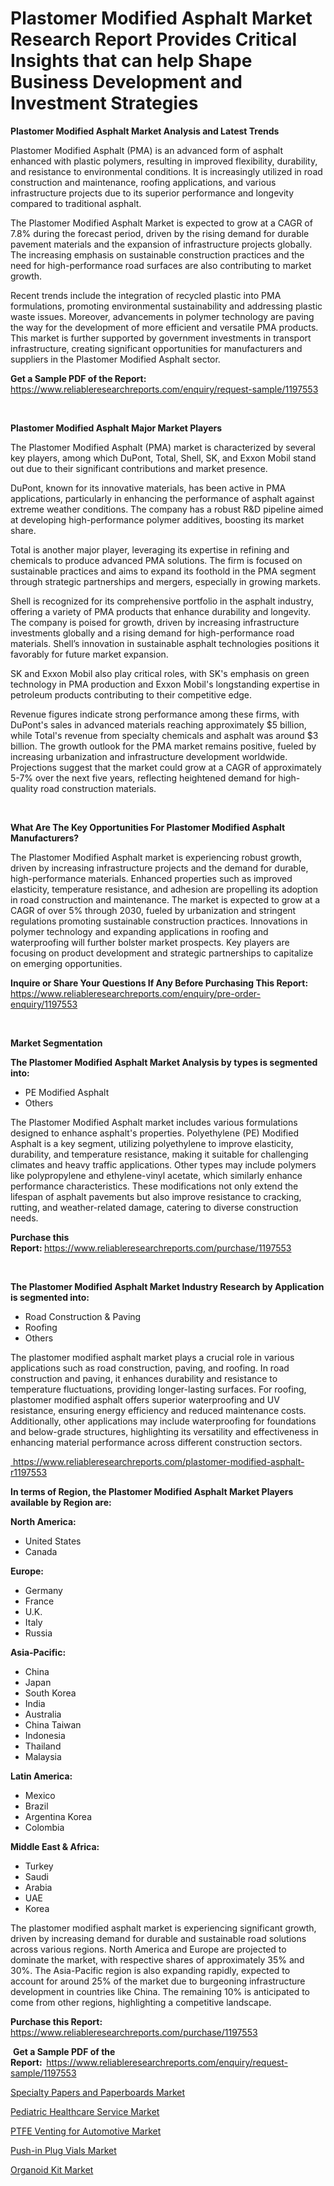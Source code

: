 <p><h1>Plastomer Modified Asphalt Market Research Report Provides Critical Insights that can help Shape Business Development and Investment Strategies</h1></p><p><strong>Plastomer Modified Asphalt Market Analysis and Latest Trends</strong></p>
<p><p>Plastomer Modified Asphalt (PMA) is an advanced form of asphalt enhanced with plastic polymers, resulting in improved flexibility, durability, and resistance to environmental conditions. It is increasingly utilized in road construction and maintenance, roofing applications, and various infrastructure projects due to its superior performance and longevity compared to traditional asphalt.</p><p>The Plastomer Modified Asphalt Market is expected to grow at a CAGR of 7.8% during the forecast period, driven by the rising demand for durable pavement materials and the expansion of infrastructure projects globally. The increasing emphasis on sustainable construction practices and the need for high-performance road surfaces are also contributing to market growth. </p><p>Recent trends include the integration of recycled plastic into PMA formulations, promoting environmental sustainability and addressing plastic waste issues. Moreover, advancements in polymer technology are paving the way for the development of more efficient and versatile PMA products. This market is further supported by government investments in transport infrastructure, creating significant opportunities for manufacturers and suppliers in the Plastomer Modified Asphalt sector.</p></p>
<p><strong>Get a Sample PDF of the Report:&nbsp;</strong> <a href="https://www.reliableresearchreports.com/enquiry/request-sample/1197553?utm_campaign=12&utm_medium=2&utm_source=Github&utm_content=ia&utm_term=03022025&utm_id=plastomer-modified-asphalt">https://www.reliableresearchreports.com/enquiry/request-sample/1197553</a></p>
<p>&nbsp;</p>
<p><strong>Plastomer Modified Asphalt Major Market Players</strong></p>
<p><p>The Plastomer Modified Asphalt (PMA) market is characterized by several key players, among which DuPont, Total, Shell, SK, and Exxon Mobil stand out due to their significant contributions and market presence.</p><p>DuPont, known for its innovative materials, has been active in PMA applications, particularly in enhancing the performance of asphalt against extreme weather conditions. The company has a robust R&D pipeline aimed at developing high-performance polymer additives, boosting its market share.</p><p>Total is another major player, leveraging its expertise in refining and chemicals to produce advanced PMA solutions. The firm is focused on sustainable practices and aims to expand its foothold in the PMA segment through strategic partnerships and mergers, especially in growing markets.</p><p>Shell is recognized for its comprehensive portfolio in the asphalt industry, offering a variety of PMA products that enhance durability and longevity. The company is poised for growth, driven by increasing infrastructure investments globally and a rising demand for high-performance road materials. Shell’s innovation in sustainable asphalt technologies positions it favorably for future market expansion.</p><p>SK and Exxon Mobil also play critical roles, with SK's emphasis on green technology in PMA production and Exxon Mobil's longstanding expertise in petroleum products contributing to their competitive edge. </p><p>Revenue figures indicate strong performance among these firms, with DuPont's sales in advanced materials reaching approximately $5 billion, while Total's revenue from specialty chemicals and asphalt was around $3 billion. The growth outlook for the PMA market remains positive, fueled by increasing urbanization and infrastructure development worldwide. Projections suggest that the market could grow at a CAGR of approximately 5-7% over the next five years, reflecting heightened demand for high-quality road construction materials.</p></p>
<p>&nbsp;</p>
<p><strong>What Are The Key Opportunities For Plastomer Modified Asphalt Manufacturers?</strong></p>
<p><p>The Plastomer Modified Asphalt market is experiencing robust growth, driven by increasing infrastructure projects and the demand for durable, high-performance materials. Enhanced properties such as improved elasticity, temperature resistance, and adhesion are propelling its adoption in road construction and maintenance. The market is expected to grow at a CAGR of over 5% through 2030, fueled by urbanization and stringent regulations promoting sustainable construction practices. Innovations in polymer technology and expanding applications in roofing and waterproofing will further bolster market prospects. Key players are focusing on product development and strategic partnerships to capitalize on emerging opportunities.</p></p>
<p><strong>Inquire or Share Your Questions If Any Before Purchasing This Report:</strong> <a href="https://www.reliableresearchreports.com/enquiry/pre-order-enquiry/1197553?utm_campaign=12&utm_medium=2&utm_source=Github&utm_content=ia&utm_term=03022025&utm_id=plastomer-modified-asphalt">https://www.reliableresearchreports.com/enquiry/pre-order-enquiry/1197553</a></p>
<p>&nbsp;</p>
<p><strong>Market Segmentation</strong></p>
<p><strong>The Plastomer Modified Asphalt Market Analysis by types is segmented into:</strong></p>
<p><ul><li>PE Modified Asphalt</li><li>Others</li></ul></p>
<p><p>The Plastomer Modified Asphalt market includes various formulations designed to enhance asphalt's properties. Polyethylene (PE) Modified Asphalt is a key segment, utilizing polyethylene to improve elasticity, durability, and temperature resistance, making it suitable for challenging climates and heavy traffic applications. Other types may include polymers like polypropylene and ethylene-vinyl acetate, which similarly enhance performance characteristics. These modifications not only extend the lifespan of asphalt pavements but also improve resistance to cracking, rutting, and weather-related damage, catering to diverse construction needs.</p></p>
<p><strong>Purchase this Report:&nbsp;</strong><a href="https://www.reliableresearchreports.com/purchase/1197553?utm_campaign=12&utm_medium=2&utm_source=Github&utm_content=ia&utm_term=03022025&utm_id=plastomer-modified-asphalt">https://www.reliableresearchreports.com/purchase/1197553</a></p>
<p>&nbsp;</p>
<p><strong>The Plastomer Modified Asphalt Market Industry Research by Application is segmented into:</strong></p>
<p><ul><li>Road Construction & Paving</li><li>Roofing</li><li>Others</li></ul></p>
<p><p>The plastomer modified asphalt market plays a crucial role in various applications such as road construction, paving, and roofing. In road construction and paving, it enhances durability and resistance to temperature fluctuations, providing longer-lasting surfaces. For roofing, plastomer modified asphalt offers superior waterproofing and UV resistance, ensuring energy efficiency and reduced maintenance costs. Additionally, other applications may include waterproofing for foundations and below-grade structures, highlighting its versatility and effectiveness in enhancing material performance across different construction sectors.</p></p>
<p><a href="https://www.reliableresearchreports.com/plastomer-modified-asphalt-r1197553?utm_campaign=12&utm_medium=2&utm_source=Github&utm_content=ia&utm_term=03022025&utm_id=plastomer-modified-asphalt">&nbsp;https://www.reliableresearchreports.com/plastomer-modified-asphalt-r1197553</a></p>
<p><strong>In terms of Region, the Plastomer Modified Asphalt Market Players available by Region are:</strong></p>
<p>
    <p> <strong> North America: </strong>
        <ul>
            <li>United States</li>
            <li>Canada</li>
        </ul>
        </p> 
    <p> <strong> Europe: </strong>
        <ul>
            <li>Germany</li>
            <li>France</li>
            <li>U.K.</li>
            <li>Italy</li>
            <li>Russia</li>
        </ul>
        </p> 
    <p> <strong> Asia-Pacific: </strong>
        <ul>
            <li>China</li>
            <li>Japan</li>
            <li>South Korea</li>
            <li>India</li>
            <li>Australia</li>
            <li>China Taiwan</li>
            <li>Indonesia</li>
            <li>Thailand</li>
            <li>Malaysia</li>
        </ul>
        </p> 
    <p> <strong> Latin America: </strong>
        <ul>
            <li>Mexico</li>
            <li>Brazil</li>
            <li>Argentina Korea</li>
            <li>Colombia</li>
        </ul>
        </p> 
    <p> <strong> Middle East & Africa: </strong>
        <ul>
            <li>Turkey</li>
            <li>Saudi</li>
            <li>Arabia</li>
            <li>UAE</li>
            <li>Korea</li>
        </ul>
    </p>
    </p>
<p><p>The plastomer modified asphalt market is experiencing significant growth, driven by increasing demand for durable and sustainable road solutions across various regions. North America and Europe are projected to dominate the market, with respective shares of approximately 35% and 30%. The Asia-Pacific region is also expanding rapidly, expected to account for around 25% of the market due to burgeoning infrastructure development in countries like China. The remaining 10% is anticipated to come from other regions, highlighting a competitive landscape.</p></p>
<p><strong>Purchase this Report: </strong><a href="https://www.reliableresearchreports.com/purchase/1197553?utm_campaign=12&utm_medium=2&utm_source=Github&utm_content=ia&utm_term=03022025&utm_id=plastomer-modified-asphalt">https://www.reliableresearchreports.com/purchase/1197553</a></p>
<p>&nbsp;<strong>Get a Sample PDF of the Report:&nbsp;&nbsp;</strong><a href="https://www.reliableresearchreports.com/enquiry/request-sample/1197553?utm_campaign=12&utm_medium=2&utm_source=Github&utm_content=ia&utm_term=03022025&utm_id=plastomer-modified-asphalt">https://www.reliableresearchreports.com/enquiry/request-sample/1197553</a></p>
<p><strong></strong></p>
<p><p><a href="https://github.com/yankimber90yankim/Market-Research-Report-List-1/blob/main/specialty-papers-and-paperboards-market.md?utm_campaign=12&utm_medium=2&utm_source=Github&utm_content=ia&utm_term=03022025&utm_id=plastomer-modified-asphalt">Specialty Papers and Paperboards Market</a></p><p><a href="https://www.linkedin.com/pulse/pediatric-healthcare-service-market-growth-forecast-114-cagr-4bi5c?utm_campaign=12&utm_medium=2&utm_source=Github&utm_content=ia&utm_term=03022025&utm_id=plastomer-modified-asphalt">Pediatric Healthcare Service Market</a></p><p><a href="https://github.com/lisaeichler20775/Market-Research-Report-List-1/blob/main/ptfe-venting-for-automotive-market.md?utm_campaign=12&utm_medium=2&utm_source=Github&utm_content=ia&utm_term=03022025&utm_id=plastomer-modified-asphalt">PTFE Venting for Automotive Market</a></p><p><a href="https://www.linkedin.com/pulse/push-in-plug-vials-market-sizeshare-recent-development-sales-ewamf?utm_campaign=12&utm_medium=2&utm_source=Github&utm_content=ia&utm_term=03022025&utm_id=plastomer-modified-asphalt">Push-in Plug Vials Market</a></p><p><a href="https://www.linkedin.com/pulse/latest-trends-applications-growth-forecast-global-organoid-hdewf?utm_campaign=12&utm_medium=2&utm_source=Github&utm_content=ia&utm_term=03022025&utm_id=plastomer-modified-asphalt">Organoid Kit Market</a></p></p>